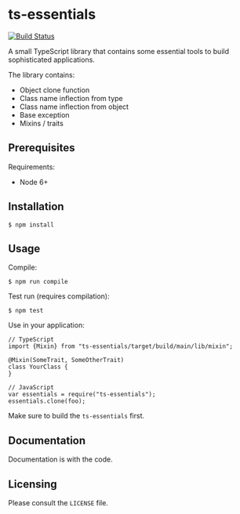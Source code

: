 ts-essentials
========

[![Build Status](https://travis-ci.org/martyn82/ts-essentials.svg?branch=master)](https://travis-ci.org/martyn82/ts-essentials)

A small TypeScript library that contains some essential tools to build sophisticated applications.

The library contains:
* Object clone function
* Class name inflection from type
* Class name inflection from object
* Base exception
* Mixins / traits

## Prerequisites

Requirements:
* Node 6+

## Installation

    $ npm install

## Usage

Compile:

    $ npm run compile

Test run (requires compilation):

    $ npm test

Use in your application:

```
// TypeScript
import {Mixin} from "ts-essentials/target/build/main/lib/mixin";
    
@Mixin(SomeTrait, SomeOtherTrait)
class YourClass {
}
    
// JavaScript
var essentials = require("ts-essentials");
essentials.clone(foo);
```

Make sure to build the `ts-essentials` first.

## Documentation

Documentation is with the code.

## Licensing

Please consult the `LICENSE` file.
